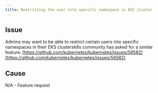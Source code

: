 ```yaml
---
title: Restricting the user into specific namespace in EKS cluster
---
```


## Issue
Admins may want to be able to restrict certain users into specific namespaces in their EKS clustersk8s community has asked for a similar feature: [https://github.com/kubernetes/kubernetes/issues/56582](https://github.com/kubernetes/kubernetes/issues/56582)

## Cause
N/A - Feature request


